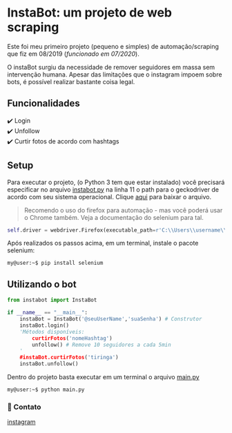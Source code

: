 # InstaBot: um projeto de web scraping

Este foi meu primeiro projeto (pequeno e simples) de automação/scraping que fiz em 08/2019 (*funcionado em 07/2020*). 

O instaBot surgiu da necessidade de remover seguidores em massa sem intervenção humana. Apesar das limitações que o instagram impoem sobre bots, é possível realizar bastante coisa legal.


## Funcionalidades
✔️ Login <br>
✔️ Unfollow <br>
✔️ Curtir fotos de acordo com hashtags <br>

## Setup

Para executar o projeto, (o Python 3 tem que estar instalado) você precisará especificar no arquivo [instabot.py](instabot.py) na linha 11 o path para o geckodriver de acordo com seu sistema operacional. Clique [aqui](https://github.com/mozilla/geckodriver/releases) para baixar o arquivo.

> Recomendo o uso do firefox para automação - mas você poderá usar o Chrome também. Veja a documentação do selenium para tal. 

```python
self.driver = webdriver.Firefox(executable_path=r'C:\\Users\\username\\geckodriver')
```

Após realizados os passos acima, em um terminal, instale o pacote selenium:


```console
my@user:~$ pip install selenium 
```

## Utilizando o bot


```python
from instabot import InstaBot 

if __name__ == "__main__":
    instaBot = InstaBot('@seuUserName','suaSenha') # Construtor
    instaBot.login() 
    'Métodos disponíveis: 
        curtirFotos('nomeHashtag')
        unfollow() # Remove 10 seguidores a cada 5min
    '
    #instaBot.curtirFotos('tiringa')
    instaBot.unfollow()

```

Dentro do projeto basta executar em um terminal o arquivo [main.py](main.py)
```console
my@user:~$ python main.py 
```

### :email: Contato

[instagram](https://www.instagram.com/juliomiguel.dev/)